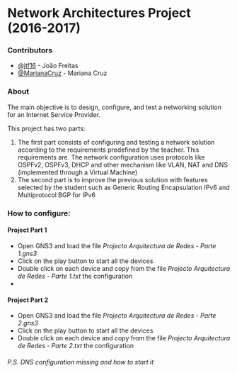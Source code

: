 # Network Architectures Project (2016-2017)

### Contributors
- [@jtf16](https://github.com/jtf16) - João Freitas
- [@MarianaCruz](https://github.com/MarianaCruz) - Mariana Cruz

### About
The main objective is to design, configure, and test a networking solution for an Internet Service Provider.

This project has two parts:
  1. The first part consists of configuring and testing a network solution according to the requirements predefined by the teacher. This requirements are. The network configuration uses protocols like OSPFv2, OSPFv3, DHCP and other mechanism like VLAN, NAT and DNS (implemented through a Virtual Machine) 
  1. The second part is to improve the previous solution with features selected by the student such as Generic Routing Encapsulation IPv6 and Multiprotocol BGP for IPv6

### How to configure:
#### Project Part 1
- Open GNS3 and load the file _Projecto Arquitectura de Redes - Parte 1.gns3_
- Click on the play button to start all the devices
- Double click on each device and copy from the file _Projecto Arquitectura de Redes - Parte 1.txt_ the configuration
- 

#### Project Part 2
- Open GNS3 and load the file _Projecto Arquitectura de Redes - Parte 2.gns3_
- Click on the play button to start all the devices
- Double click on each device and copy from the file _Projecto Arquitectura de Redes - Parte 2.txt_ the configuration

###### P.S. DNS configuration missing and how to start it
